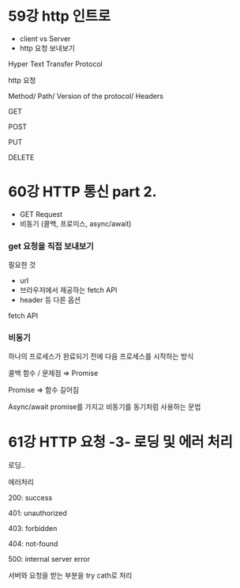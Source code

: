 # 59강 http 인트로

- client vs Server
- http 요청 보내보기

Hyper Text Transfer Protocol

http 요청

Method/ Path/ Version of the protocol/ Headers

GET

POST

PUT

DELETE

# 60강 HTTP 통신 part 2.

- GET Request
- 비동기 (콜백, 프로미스, async/await)

### get 요청을 직접 보내보기

필요한 것

- url
- 브라우저에서 제공하는 fetch API
- header 등 다른 옵션

fetch API

### 비동기

하나의 프로세스가 완료되기 전에 다음 프로세스를 시작하는 방식

콜백 함수 / 문제점 ⇒ Promise

Promise ⇒ 함수 길어짐

Async/await promise를 가지고 비동기를 동기처럼 사용하는 문법

# 61강 HTTP 요청 -3- 로딩 및 에러 처리

로딩..

에러처리

200: success

401: unauthorized

403: forbidden

404: not-found

500: internal server error

서버와 요청을 받는 부분을 try cath로 처리
